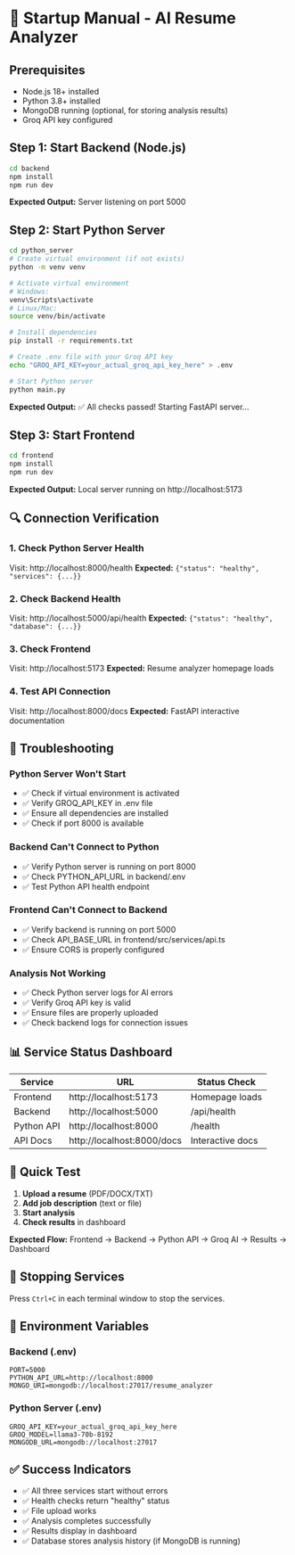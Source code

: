 # 🚀 Startup Manual - AI Resume Analyzer

## **Prerequisites**

- Node.js 18+ installed
- Python 3.8+ installed
- MongoDB running (optional, for storing analysis results)
- Groq API key configured

## **Step 1: Start Backend (Node.js)**

```bash
cd backend
npm install
npm run dev
```

**Expected Output:** Server listening on port 5000

## **Step 2: Start Python Server**

```bash
cd python_server
# Create virtual environment (if not exists)
python -m venv venv

# Activate virtual environment
# Windows:
venv\Scripts\activate
# Linux/Mac:
source venv/bin/activate

# Install dependencies
pip install -r requirements.txt

# Create .env file with your Groq API key
echo "GROQ_API_KEY=your_actual_groq_api_key_here" > .env

# Start Python server
python main.py
```

**Expected Output:** ✅ All checks passed! Starting FastAPI server...

## **Step 3: Start Frontend**

```bash
cd frontend
npm install
npm run dev
```

**Expected Output:** Local server running on http://localhost:5173

## **🔍 Connection Verification**

### **1. Check Python Server Health**

Visit: http://localhost:8000/health
**Expected:** `{"status": "healthy", "services": {...}}`

### **2. Check Backend Health**

Visit: http://localhost:5000/api/health
**Expected:** `{"status": "healthy", "database": {...}}`

### **3. Check Frontend**

Visit: http://localhost:5173
**Expected:** Resume analyzer homepage loads

### **4. Test API Connection**

Visit: http://localhost:8000/docs
**Expected:** FastAPI interactive documentation

## **🔧 Troubleshooting**

### **Python Server Won't Start**

- ✅ Check if virtual environment is activated
- ✅ Verify GROQ_API_KEY in .env file
- ✅ Ensure all dependencies are installed
- ✅ Check if port 8000 is available

### **Backend Can't Connect to Python**

- ✅ Verify Python server is running on port 8000
- ✅ Check PYTHON_API_URL in backend/.env
- ✅ Test Python API health endpoint

### **Frontend Can't Connect to Backend**

- ✅ Verify backend is running on port 5000
- ✅ Check API_BASE_URL in frontend/src/services/api.ts
- ✅ Ensure CORS is properly configured

### **Analysis Not Working**

- ✅ Check Python server logs for AI errors
- ✅ Verify Groq API key is valid
- ✅ Ensure files are properly uploaded
- ✅ Check backend logs for connection issues

## **📊 Service Status Dashboard**

| Service    | URL                        | Status Check     |
| ---------- | -------------------------- | ---------------- |
| Frontend   | http://localhost:5173      | Homepage loads   |
| Backend    | http://localhost:5000      | /api/health      |
| Python API | http://localhost:8000      | /health          |
| API Docs   | http://localhost:8000/docs | Interactive docs |

## **🎯 Quick Test**

1. **Upload a resume** (PDF/DOCX/TXT)
2. **Add job description** (text or file)
3. **Start analysis**
4. **Check results** in dashboard

**Expected Flow:**
Frontend → Backend → Python API → Groq AI → Results → Dashboard

## **🛑 Stopping Services**

Press `Ctrl+C` in each terminal window to stop the services.

## **📝 Environment Variables**

### **Backend (.env)**

```
PORT=5000
PYTHON_API_URL=http://localhost:8000
MONGO_URI=mongodb://localhost:27017/resume_analyzer
```

### **Python Server (.env)**

```
GROQ_API_KEY=your_actual_groq_api_key_here
GROQ_MODEL=llama3-70b-8192
MONGODB_URL=mongodb://localhost:27017
```

## **✅ Success Indicators**

- ✅ All three services start without errors
- ✅ Health checks return "healthy" status
- ✅ File upload works
- ✅ Analysis completes successfully
- ✅ Results display in dashboard
- ✅ Database stores analysis history (if MongoDB is running)
